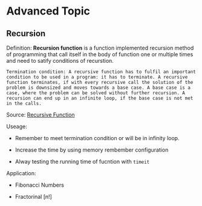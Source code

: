 # **Advanced Topic**

## **Recursion**

Definition: **Recursion function** is a function implemented recursion method of programming
that call itself in the body of function one or multiple times and need to satify conditions of recurstion.

```
Termination condition: A recursive function has to fulfil an important condition to be used in a program: it has to terminate. A recursive function terminates, if with every recursive call the solution of the problem is downsized and moves towards a base case. A base case is a case, where the problem can be solved without further recursion. A recursion can end up in an infinite loop, if the base case is not met in the calls.
```
Source: [Recursive Function](https://python-course.eu/advanced-python/recursive-functions.php)


Useage:

- Remember to meet termination condition or will be in infinity loop.

- Increase the time by using memory rembember configuration

- Alway testing the running time of fucntion with `timeit`
  
Application:
    
  - Fibonacci Numbers
  
  - Fractorinal [n!]

